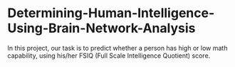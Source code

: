 # Determining-Human-Intelligence-Using-Brain-Network-Analysis
In this project, our task is to predict whether a person has high or low math capability, using his/her FSIQ (Full Scale Intelligence Quotient) score. 
